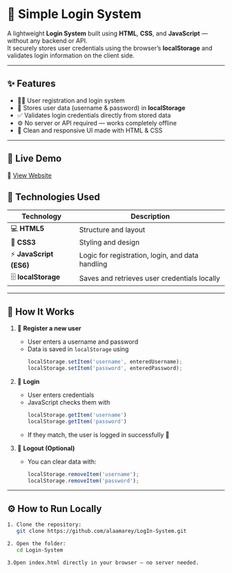 # 🔐 Simple Login System

A lightweight **Login System** built using **HTML**, **CSS**, and **JavaScript** — without any backend or API.  
It securely stores user credentials using the browser’s **localStorage** and validates login information on the client side.  

---

## ✨ Features

- 🧍‍♂️ User registration and login system  
- 💾 Stores user data (username & password) in **localStorage**  
- ✅ Validates login credentials directly from stored data  
- ⚙️ No server or API required — works completely offline  
- 🎨 Clean and responsive UI made with HTML & CSS  

---


## 🚀 Live Demo

🔗 [View Website](https://log-in-system.vercel.app/)  


## 🧠 Technologies Used

| Technology | Description |
|-------------|-------------|
| 💻 **HTML5** | Structure and layout |
| 🎨 **CSS3** | Styling and design |
| ⚡ **JavaScript (ES6)** | Logic for registration, login, and data handling |
| 🗄️ **localStorage** | Saves and retrieves user credentials locally |

---



## 🧩 How It Works

1. 📝 **Register a new user**  
   - User enters a username and password  
   - Data is saved in `localStorage` using  
     ```js
     localStorage.setItem('username', enteredUsername);
     localStorage.setItem('password', enteredPassword);
     ```

2. 🔑 **Login**  
   - User enters credentials  
   - JavaScript checks them with  
     ```js
     localStorage.getItem('username')
     localStorage.getItem('password')
     ```
   - If they match, the user is logged in successfully 🎉  

3. 🚪 **Logout (Optional)**  
   - You can clear data with:  
     ```js
     localStorage.removeItem('username');
     localStorage.removeItem('password');
     ```

---

## ⚙️ How to Run Locally

   ```bash
1. Clone the repository:
      git clone https://github.com/alaamarey/LogIn-System.git

2. Open the folder:
      cd Login-System

3.Open index.html directly in your browser — no server needed.

